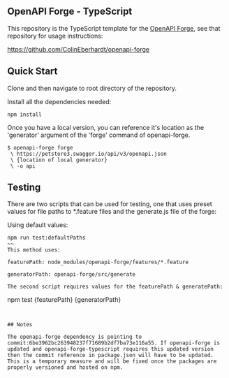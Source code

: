 ## OpenAPI Forge - TypeScript

This repository is the TypeScript template for the [OpenAPI Forge](https://github.com/ColinEberhardt/openapi-forge), see that repository for usage instructions:

https://github.com/ColinEberhardt/openapi-forge


## Quick Start

Clone and then navigate to root directory of the repository.

Install all the dependencies needed:
~~~
npm install
~~~
Once you have a local version, you can reference it's location as the 'generator' argument of the 'forge' command of openapi-forge. 
~~~
$ openapi-forge forge
 \ https://petstore3.swagger.io/api/v3/openapi.json
 \ {location of local generator}
 \ -o api
~~~

## Testing
There are two scripts that can be used for testing, one that uses preset values for file paths to *.feature files and the generate.js file of the forge:

Using default values:
~~~
npm run test:defaultPaths
~~
This method uses:

featurePath: node_modules/openapi-forge/features/*.feature

generatorPath: openapi-forge/src/generate

The second script requires values for the featurePath & generatePath:
~~~
npm test {featurePath} {generatorPath}
~~~


## Notes

The openapi-forge dependency is pointing to commit:6be3962bc263948237f71689b2df7ba73e116a55. If openapi-forge is updated and openapi-forge-typescript requires this updated version then the commit reference in package.json will have to be updated. This is a temporary measure and will be fixed once the packages are properly versioned and hosted on npm.  
